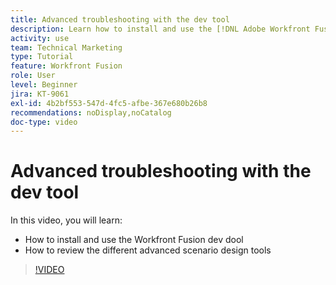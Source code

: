 ```yaml
---
title: Advanced troubleshooting with the dev tool
description: Learn how to install and use the [!DNL Adobe Workfront Fusion dev tool], and review the different advanced scenario design tools it includes.
activity: use
team: Technical Marketing
type: Tutorial
feature: Workfront Fusion
role: User
level: Beginner
jira: KT-9061
exl-id: 4b2bf553-547d-4fc5-afbe-367e680b26b8
recommendations: noDisplay,noCatalog
doc-type: video
---
```

# Advanced troubleshooting with the dev tool

In this video, you will learn:

* How to install and use the Workfront Fusion dev dool
* How to review the different advanced scenario design tools

>[!VIDEO](https://video.tv.adobe.com/v/335302/?quality=12&learn=on)
